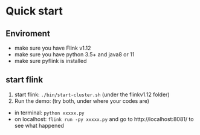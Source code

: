 # Quick start

## Enviroment
* make sure you have Flink v1.12
* make sure you have python 3.5+ and java8 or 11
* make sure pyflink is installed 

## start flink 
1. start flink: `./bin/start-cluster.sh` (under the flinkv1.12 folder)
2. Run the demo: (try both, under where your codes are) 
* in terminal: `python xxxxx.py`
* on localhost: `flink run -py xxxxx.py` and go to http://localhost:8081/ to see what happened
